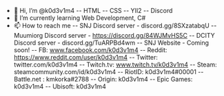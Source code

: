 - 👋 Hi, I’m @k0d3v1m4
-- HTML
-- CSS
-- YII2
-- Discord
- 🌱 I’m currently learning Web Development, C#
- 📫 How to reach me
-- SNJ Discord server - discord.gg/8SXzatabqU
-- Muumiorg Discord server - https://discord.gg/84WJMvHS5C
-- DCITY Discord server - discord.gg/TuARPBd4wm
-- SNJ Website - Coming soon! 
-- FB: www.facebook.com/k0d3v1m4 
-- Reddit: https://www.reddit.com/user/k0d3v1m4
-- Twitter: twitter.com/k0d3v1m4
-- Twitch.tv: www.twitch.tv/k0d3v1m4
-- Steam: steamcommunity.com/id/k0d3v1m4
-- RiotID: k0d3v1m4#00001
-- Battle.net : kmkorka#2788
-- Origin: k0d3v1m4
-- Epic Games: k0d3v1m4
-- Ubisoft: k0d3v1m4
